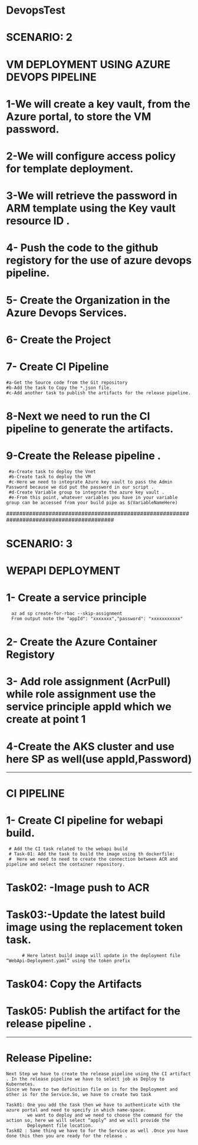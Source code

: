 # DevopsTest
# SCENARIO: 2
# VM DEPLOYMENT USING AZURE DEVOPS PIPELINE
#  1-We will create a key vault, from the Azure portal, to store the VM password. 

  #   2-We will configure access policy for template deployment.


 #   3-We will retrieve the password in ARM template using the Key vault resource ID .




# 4- Push the code to the github registory for the use of azure devops pipeline.



# 5- Create the Organization in the Azure Devops Services.

# 6- Create the Project 

# 7- Create CI Pipeline

    #a-Get the Source code from the Git repository
    #b-Add the task to Copy the *.json file.
    #c-Add another task to publish the artifacts for the release pipeline.
# 8-Next we need to run the CI pipeline to generate the artifacts.

# 9-Create the Release pipeline .

     #a-Create task to deploy the Vnet 
     #b-Create task to deploy the VM
     #c-Here we need to integrate Azure key vault to pass the Admin Password because we did put the password in our script .
     #d-Create Variable group to integrate the azure key vault .
     #e-From this point, whatever variables you have in your variable group can be accessed from your build pipe as $(VariableNameHere)


#########################################################################################
# SCENARIO: 3
#  WEPAPI DEPLOYMENT

#  1- Create a service principle 
      az ad sp create-for-rbac --skip-assignment
      From output note the "appId": "xxxxxxx","password": "xxxxxxxxxxx"
#  2- Create the Azure Container Registory 
#  3- Add role assignment (AcrPull) while role assignment use the service principle appId which we create at point 1
#  4-Create the AKS cluster and use here SP as well(use appId,Password)
--------------------------------------------------------------------------------------------
#  CI PIPELINE
# 1- Create CI pipeline for webapi build.
     # Add the CI task related to the webapi build
     # Task-01: Add the task to build the image using th dockerfile:
     #  Here we need to need to create the connection between ACR and pipeline and select the container repository.
   
# Task02: -Image push to ACR
# Task03:-Update the latest build image using the replacement token task.
          # Here latest build image will update in the deployment file “WebApi-Deployment.yaml” using the token prefix
# Task04: Copy the Artifacts
# Task05: Publish the artifact for the release pipeline .

----------------------------------------------------------------------------
# Release Pipeline:
    Next Step we have to create the release pipeline using the CI artifact . In the release pipeline we have to select job as Deploy to Kubernetes.
    Since we have to two definition file on is for the Deployment and other is for the Service.So, we have to create two task 

    Task01: One you add the task then we have to authenticate with the azure portal and need to specify in which name-space.
            we want to deploy and we need to choose the command for the action so, here we will select “apply” and we will provide the
            Deployment file location.
    Task02 : Same thing we have to for the Service as well .Once you have done this then you are ready for the release .



